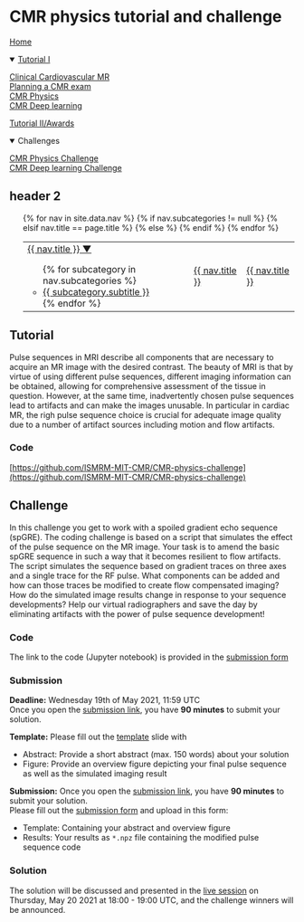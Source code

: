 # CMR physics tutorial and challenge


[Home](index.md)

<details open><summary><a href="Tutorial_session.md">
  Tutorial I</a>
  </summary>
  
  [Clinical Cardiovascular MR](Talk1.md)<br/>
  [Planning a CMR exam](Talk2.md)<br/>
  [CMR Physics](CMR-physics-challenge.md)<br/>
  [CMR Deep learning](CMR-deep-learning-reconstruction-challenge.md)
  
</details>


[Tutorial II/Awards](Awards_Session.md)

  
<details open><summary>Challenges</summary>
  
  [CMR Physics Challenge](CMR-physics-challenge.md)<br/>
  [CMR Deep learning Challenge](CMR-deep-learning-reconstruction-challenge.md)
  
</details>

## header 2

<nav>
  <ul>
    <table>
    <tr>
    {% for nav in site.data.nav %}
      {% if nav.subcategories != null %}
        <td>
          <a href="{{ site.url }}{{ nav.url }}">{{ nav.title }} ▼</a>
          <ul>
          {% for subcategory in nav.subcategories %}
            <li><a href="{{ site.url }}{{ subcategory.subhref }}">{{ subcategory.subtitle }}</a></li>
          {% endfor %}
          </ul>
        </td>
      {% elsif nav.title == page.title %}
         <td class="active">
           <a href="{{ nav.url }}">{{ nav.title }}</a>
         </td>
      {% else %} 
        <td>
          <a href="{{ site.url }}{{ nav.href }}">{{ nav.title }}</a>
        </td>
      {% endif %}
    {% endfor %}
      </tr>
    </table>
  </ul>
</nav> 

## Tutorial
Pulse sequences in MRI describe all components that are necessary to acquire an MR image with the desired contrast. The beauty of MRI is that by virtue of using different pulse sequences, different imaging information can be obtained, allowing for comprehensive assessment of the tissue in question. However, at the same time, inadvertently chosen pulse sequences lead to artifacts and can make the images unusable. In particular in cardiac MR, the righ pulse sequence choice is crucial for adequate image quality due to a number of artifact sources including motion and flow artifacts.

### Code
[https://github.com/ISMRM-MIT-CMR/CMR-physics-challenge](https://github.com/ISMRM-MIT-CMR/CMR-physics-challenge)

## Challenge
In this challenge you get to work with a spoiled gradient echo sequence (spGRE). The coding challenge is based on a script that simulates the effect of the pulse sequence on the MR image. Your task is to amend the basic spGRE sequence in such a way that it becomes resilient to flow artifacts. The script simulates the sequence based on gradient traces on three axes and a single trace for the RF pulse. What components can be added and how can those traces be modified to create flow compensated imaging? How do the simulated image results change in response to your sequence developments? Help our virtual radiographers and save the day by eliminating artifacts with the power of pulse sequence development!

### Code
The link to the code (Jupyter notebook) is provided in the [submission form](http://form-timer.com/start/db776e75)

### Submission
**Deadline:** Wednesday 19th of May 2021, 11:59 UTC <br/>
Once you open the [submission link](http://form-timer.com/start/db776e75), you have **90 minutes** to submit your solution. 

**Template:** Please fill out the [template](template/ISMRM_MIT_CMR_PhysicsChallenge.potx) slide with 
- Abstract: Provide a short abstract (max. 150 words) about your solution
- Figure: Provide an overview figure depicting your final pulse sequence as well as the simulated imaging result

**Submission:**
Once you open the [submission link](http://form-timer.com/start/db776e75), you have **90 minutes** to submit your solution. <br/>
Please fill out the [submission form](http://form-timer.com/start/db776e75) and upload in this form:
- Template: Containing your abstract and overview figure
- Results: Your results as `*.npz` file containing the modified pulse sequence code

### Solution
The solution will be discussed and presented in the [live session](Awards_Session.md) on Thursday, May 20 2021 at 18:00 - 19:00 UTC, and the challenge winners will be announced.
